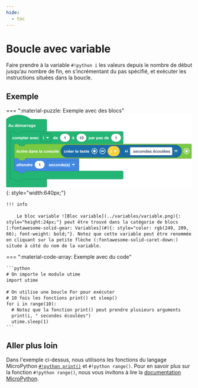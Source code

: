 ```yaml
---
hide:
  - toc
---
```


# Boucle avec variable
Faire prendre à la variable `#!python i` les valeurs depuis le nombre de début jusqu’au nombre de fin, en s’incrémentant du pas spécifié, et exécuter les instructions situées dans la boucle.

## Exemple
=== ":material-puzzle: Exemple avec des blocs"
    ![Blocs boucle avec variable](boucle_avec_variable.png){: style="width:640px;"}

    !!! info

        Le bloc variable ![Bloc variable](../variables/variable.png){: style="height:24px;"} peut être trouvé dans la catégorie de blocs [:fontawesome-solid-gear: Variables](#){: style="color: rgb(249, 209, 66); font-weight: bold;"}. Notez que cette variable peut être renommée en cliquant sur la petite flèche (:fontawesome-solid-caret-down:) située à côté du nom de la variable.

=== ":material-code-array: Exemple avec du code"

    ```python
    # On importe le module utime
    import utime

    # On utilise une boucle For pour exécuter 
    # 10 fois les fonctions print() et sleep()
    for i in range(10):
      # Notez que la fonction print() peut prendre plusieurs arguments
      print(i, " secondes écoulées")
      utime.sleep(1)
    ```

## Aller plus loin
Dans l'exemple ci-dessus, nous utilisons les fonctions du langage MicroPython [`#!python print()`](../communication/ecrire_dans_la_console.md) et `#!python range()`. Pour en savoir plus sur la fonction `#!python range()`, nous vous invitons à lire la [documentation MicroPython](https://www.micropython.fr/reference/03.builtin/range/).
